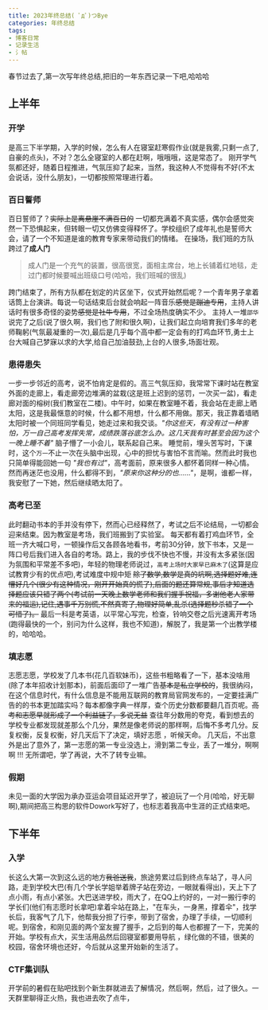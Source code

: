 ```yaml
---
title: 2023年终总结( ﾟдﾟ)つBye
categories: 年终总结
tags:
- 博客日常
- 记录生活
- 氵帖
---
```

春节过去了,第一次写年终总结,把旧的一年东西记录一下吧,哈哈哈
<!--more-->
## 上半年
### 开学
是高三下半学期，入学的时候，怎么有人在寝室赶寒假作业(就是我雾,只剩一点了,自豪的点头)，不对？怎么全寝室的人都在赶啊，哦哦哦，这是常态了。
刚开学气氛都还好，随着日程推进，气氛压抑了起来，当然，我这种人不觉得有不好(不太会说话，没什么朋友)，一切都按照常理进行着。
### 百日誓师
百日誓师了？~~实际上是离悬崖不满百日的~~  一切都充满着不真实感，偶尔会感觉突然一下恐惧起来，但转眼一切又仿佛变得释怀了。学校组织了成年礼也是誓师大会，请了一个不知道是谁的教育专家来带动我们的情绪。
在操场，我们班的方队跨过了**成人门**
> 成人门是一个充气的装置，很高很宽，面相主席台，地上长铺着红地毯，走过门都时候要喊出班级口号(哈哈，我们班喊的很乱) 

跨门结束了，所有方队都在划定的片区坐下，仪式开始然后呢？一个青年男子拿着话筒上台演讲。每说一句话结束后台就会响起一阵音乐~~感觉是蹦迪专用~~，主持人讲话时有很多奇怪的姿势~~感觉是社牛专用~~，不过全场热度确实不少。
主持人一堆`邵华`说完了之后(说了很久啊，我们也了附和很久啊)，让我们起立向培育我们多年的老师鞠躬(气氛最凝重的一次),最后是几乎每个高中都一定会有的打鸡血环节,勇士上台大喊自己梦寐以求的大学,给自己加油鼓劲,上台的人很多,场面壮观。
### 患得患失
一步一步邻近的高考，说不怕肯定是假的。高三气氛压抑，我常常下课时站在教室外面的走廊上，看走廊旁边堆满的盆栽(这是班上迟到的惩罚，一次买一盆)，看走廊对面的榕树(我们教室在二楼)。中午时，如果在教室睡不着，我会站在走廊上晒太阳，这是我最惬意的时候，什么都不用想，什么都不用做。那天，我正靠着墙晒太阳时被一个同班同学看见，她走过来和我交谈。_"你这些天，有没有过一种害怕，万一自己高考发挥失常，成绩跌落谷底怎么办。这几天我有时甚至会因为这个一晚上睡不着"_ 脑子懵了一小会儿，联系起自己来。
睡觉前，埋头苦写时，下课时，这个`万一`不止一次在头脑中出现，心中的担忧与害怕不言而喻。然而此时我也只简单得能回她一句 _"我也有过"_，高考面前，原来很多人都怀着同样一种心情。然而再迷茫也没用，什么都得不到，_"原来你这种分的也......"_，是啊，谁都一样，我安慰了一下她，然后继续晒太阳了。
### 高考已至
此时翻动书本的手并没有停下，然而心已经释然了，考试之后不论结局，一切都会迎来结束。因为教室是考场，我们班搬到了实验室。
每天都有着打鸡血环节，全班一齐大喊口号，一顿操作后又各顾各地看书，考前30分钟，放下书本，又是一阵口号后我们进入各自的考场。路上，我的步伐不快也不慢，并没有太多紧张(因为氛围和平常差不多吧)，年轻的物理老师说过，`高考上场时大家早已麻木了`(这算是应试教育少有的优点吧),考试难度中规中矩 ~~除了数学,数学是真的坑啊,选择题好难,连懵好几个(很少有这种情况，刚开开始真的慌了),后面的题还算常规,事后才知道选择题应该只错了两个(考试前一天晚上数学老师和我们握手祝福，多谢他老人家带来的福运),记住,遇事千万别慌,不然真寄了,物理好简单,乱杀(选择题秒杀错了一个可惜了)。~~
最后一科是考英语，以平常心写完，检查，铃响交卷之后光速离开考场(跑得最快的一个，别问为什么这样，我也不知道)，解脱了，我是第一个出教学楼的，哈哈哈。
### 填志愿
志愿志愿，学校发了几本书(花几百软妹币)，这些书粗略看了一下，基本没啥用(除了本年招收计划那本)，前面后面印了一堆广告~~基本是私立学校的~~，我很纳闷，在这个信息时代，有什么信息是不能用互联网的教育局官网发布的，一定要挂满广告的的书本更加踏实吗？每本都像字典一样厚，查个历史分数都要翻几百页呢。~~高考和志愿早就形成了一个利益链了，多说无益~~
查往年分数用的夸克，看到想去的学校专业都发现就差那么个几分，果然是像老师说的那样啊，后悔不多考几分。反复权衡，反复权衡，好几天后下了决定，填好志愿 ，听候天命。
几天后，不出意外是出了意外了，第一志愿的第一专业没选上，滑到第二专业，丢了一堆分，啊啊啊 !!!
无所谓吧，学了再说，大不了转专业嘛。
### 假期
未见一面的大学因为承办亚运会项目延迟开学了，被迫玩了一个月(哈哈，好无聊啊),期间把高三构思的软件Dowork写好了，也标志着我高中生涯的正式结束吧。
## 下半年
### 入学
长这么大第一次到这么远的地方~~我爸送我~~，旅途劳累过后到终点车站了，寻人问路，走到学校大巴(有几个学长学姐举着牌子站在旁边，一眼就看得出)，天上下了点小雨，有点小紧张。大巴送进学校，雨大了，在QQ上约好的，一对一搬行李的学长们(他们有志愿时长拿吧)拿着伞站在路上，"在车头，一身黑，撑着伞"，找学长后，我客气了几下，他帮我分担了行李，带到了宿舍，办理了手续，一切顺利呢。到宿舍，和刚见面的两个室友握了握手，之后到的每人也都握了一下，完美的开始。学校有点大，买生活用品然后回寝室都要用导航 ，绿化做的不错，很美的校园，宿舍环境也还好，今后就从这里开始新的生活了。
### CTF集训队
开学前的暑假在贴吧找到个新生群就进去了解情况，然后啊，然后，过了很久。一天群里聊得正火热，我也进去吹了点牛，
